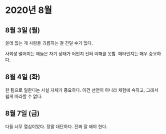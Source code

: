 # 2020년 8월

## 8월 3일 (월)

쓸데 없는 게 사람들 괴롭히는 걸 견딜 수가 없다.

사회성 떨어지는 애들은 자기 상태가 어떤지 전혀 이해를 못함. 메타인지는 매우 중요하다.

## 8월 4일 (화)

한 팀으로 일한다는 사실 자체가 중요하다. 이건 선언이 아니라 체험에 속하고, 그래서 쉽게 따라할 수 없다.

## 8월 7일 (금)

다들 너무 열심이었다. 정말 대단하다. 진짜 잘 돼야 한다.
